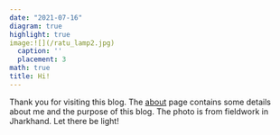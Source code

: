 ```yaml
---
date: "2021-07-16"
diagram: true
highlight: true
image:![](/ratu_lamp2.jpg)
  caption: ''
  placement: 3
math: true
title: Hi!
---
```


Thank you for visiting this blog. The [about](/about) page contains some details about me and the purpose of this blog. The photo is from fieldwork in Jharkhand. Let there be light! 